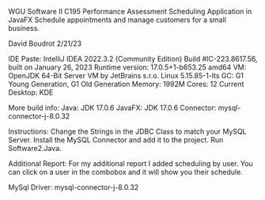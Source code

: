 WGU Software II C195 Performance Assessment
Scheduling Application in JavaFX
Schedule appointments and manage customers for a small business.

David Boudrot 2/21/23

IDE Paste:
IntelliJ IDEA 2022.3.2 (Community Edition)
Build #IC-223.8617.56, built on January 26, 2023
Runtime version: 17.0.5+1-b653.25 amd64
VM: OpenJDK 64-Bit Server VM by JetBrains s.r.o.
Linux 5.15.85-1-lts
GC: G1 Young Generation, G1 Old Generation
Memory: 1992M
Cores: 12
Current Desktop: KDE

More build info:
Java:
JDK 17.0.6
JavaFX:
JDK 17.0.6
Connector:
mysql-connector-j-8.0.32

Instructions:
Change the Strings in the JDBC Class to match your MySQL Server.
Install the MySQL Connector and add it to the project.
Run Software2.Java.

Additional Report:
For my additional report I added scheduling by user.
You can click on a user in the combobox and it will show you their schedule.

MySql Driver:
mysql-connector-j-8.0.32

